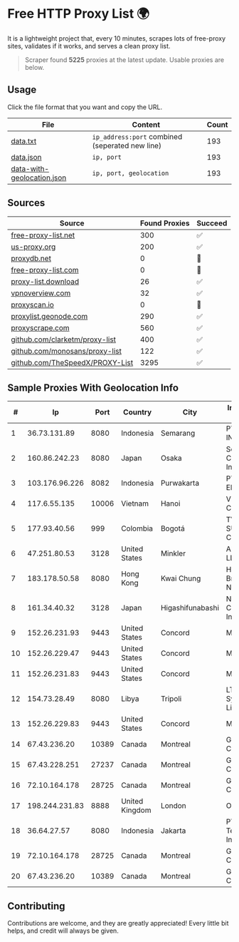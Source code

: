 
# Free HTTP Proxy List 🌍

It is a lightweight project that, every 10 minutes, scrapes lots of free-proxy sites, validates if it works, and serves a clean proxy list.


> Scraper found **5225** proxies at the latest update. Usable proxies are below.

## Usage

Click the file format that you want and copy the URL.


|File|Content|Count|
|----|-------|-----|
|[data.txt](https://raw.githubusercontent.com/themiralay/Proxy-List-World/master/data.txt)|`ip_address:port` combined (seperated new line)|193|
|[data.json](https://raw.githubusercontent.com/themiralay/Proxy-List-World/master/data.json)|`ip, port`|193|
|[data-with-geolocation.json](https://raw.githubusercontent.com/themiralay/Proxy-List-World/master/data-with-geolocation.json)|`ip, port, geolocation`|193|

## Sources

|Source|Found Proxies|Succeed|
|------|-------------|-------|
|[free-proxy-list.net](https://free-proxy-list.net)|300|✅|
|[us-proxy.org](https://www.us-proxy.org)|200|✅|
|[proxydb.net](http://proxydb.net)|0|🚫|
|[free-proxy-list.com](https://free-proxy-list.com/?page=&port=&type%5B%5D=http&type%5B%5D=https&up_time=0&search=Search)|0|🚫|
|[proxy-list.download](https://www.proxy-list.download/HTTP)|26|✅|
|[vpnoverview.com](https://vpnoverview.com/privacy/anonymous-browsing/free-proxy-servers)|32|✅|
|[proxyscan.io](https://www.proxyscan.io)|0|🚫|
|[proxylist.geonode.com](https://proxylist.geonode.com/api/proxy-list?limit=300&page=1&sort_by=lastChecked&sort_type=desc&protocols=http,https)|290|✅|
|[proxyscrape.com](https://api.proxyscrape.com/v2/?request=displayproxies&protocol=http&timeout=10000&country=all&ssl=all&anonymity=all)|560|✅|
|[github.com/clarketm/proxy-list](https://raw.githubusercontent.com/clarketm/proxy-list/master/proxy-list-raw.txt)|400|✅|
|[github.com/monosans/proxy-list](https://raw.githubusercontent.com/monosans/proxy-list/main/proxies/http.txt)|122|✅|
|[github.com/TheSpeedX/PROXY-List](https://raw.githubusercontent.com/TheSpeedX/PROXY-List/master/http.txt)|3295|✅|


## Sample Proxies With Geolocation Info

|#|Ip|Port|Country|City|Internet Service Provider|
|-|--|----|-------|----|-------------------------|
|1|36.73.131.89|8080|Indonesia|Semarang|PT. TELKOM INDONESIA|
|2|160.86.242.23|8080|Japan|Osaka|Sony Network Communications Inc|
|3|103.176.96.226|8082|Indonesia|Purwakarta|PT Global Sarana Elektronika|
|4|117.6.55.135|10006|Vietnam|Hanoi|Viettel Corporation|
|5|177.93.40.56|999|Colombia|Bogotá|TV AZTECA SUCURSAL COLOMBIA|
|6|47.251.80.53|3128|United States|Minkler|Alibaba Cloud LLC|
|7|183.178.50.58|8080|Hong Kong|Kwai Chung|Hong Kong Broadband Network Ltd|
|8|161.34.40.32|3128|Japan|Higashifunabashi|NTT PC Communications, Inc.|
|9|152.26.231.93|9443|United States|Concord|MCNC|
|10|152.26.229.47|9443|United States|Concord|MCNC|
|11|152.26.231.83|9443|United States|Concord|MCNC|
|12|154.73.28.49|8080|Libya|Tripoli|LTT Autonomous System, Tripoli Libya|
|13|152.26.229.83|9443|United States|Concord|MCNC|
|14|67.43.236.20|10389|Canada|Montreal|GloboTech Communications|
|15|67.43.228.251|27237|Canada|Montreal|GloboTech Communications|
|16|72.10.164.178|28725|Canada|Montreal|GloboTech Communications|
|17|198.244.231.83|8888|United Kingdom|London|OVH SAS|
|18|36.64.27.57|8080|Indonesia|Jakarta|PT. Telekomunikasi Indonesia|
|19|72.10.164.178|28725|Canada|Montreal|GloboTech Communications|
|20|67.43.236.20|10389|Canada|Montreal|GloboTech Communications|



## Contributing

Contributions are welcome, and they are greatly appreciated! Every
little bit helps, and credit will always be given.

